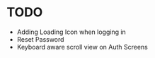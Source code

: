 # TODO

- Adding Loading Icon when logging in
- Reset Password
- Keyboard aware scroll view on Auth Screens

